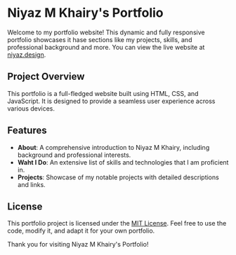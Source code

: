 # Niyaz M Khairy's Portfolio

Welcome to my portfolio website! This dynamic and fully responsive portfolio showcases it hase sections like my projects, skills, and professional background and more. You can view the live website at [niyaz.design](https://niyaz.design).

## Project Overview

This portfolio is a full-fledged website built using HTML, CSS, and JavaScript. It is designed to provide a seamless user experience across various devices.

## Features

- **About**: A comprehensive introduction to Niyaz M Khairy, including background and professional interests.
- **Waht I Do**: An extensive list of skills and technologies that I am proficient in.
- **Projects**: Showcase of my notable projects with detailed descriptions and links.

## License

This portfolio project is licensed under the [MIT License](LICENSE). Feel free to use the code, modify it, and adapt it for your own portfolio.

Thank you for visiting Niyaz M Khairy's Portfolio!
